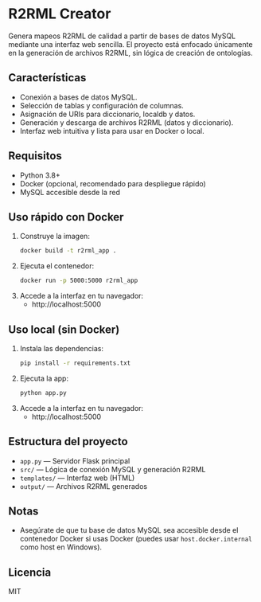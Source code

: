 # R2RML Creator

Genera mapeos R2RML de calidad a partir de bases de datos MySQL mediante una interfaz web sencilla. El proyecto está enfocado únicamente en la generación de archivos R2RML, sin lógica de creación de ontologías.

## Características
- Conexión a bases de datos MySQL.
- Selección de tablas y configuración de columnas.
- Asignación de URIs para diccionario, localdb y datos.
- Generación y descarga de archivos R2RML (datos y diccionario).
- Interfaz web intuitiva y lista para usar en Docker o local.

## Requisitos
- Python 3.8+
- Docker (opcional, recomendado para despliegue rápido)
- MySQL accesible desde la red

## Uso rápido con Docker
1. Construye la imagen:
   ```sh
   docker build -t r2rml_app .
   ```
2. Ejecuta el contenedor:
   ```sh
   docker run -p 5000:5000 r2rml_app
   ```
3. Accede a la interfaz en tu navegador:
   - http://localhost:5000

## Uso local (sin Docker)
1. Instala las dependencias:
   ```sh
   pip install -r requirements.txt
   ```
2. Ejecuta la app:
   ```sh
   python app.py
   ```
3. Accede a la interfaz en tu navegador:
   - http://localhost:5000

## Estructura del proyecto
- `app.py` — Servidor Flask principal
- `src/` — Lógica de conexión MySQL y generación R2RML
- `templates/` — Interfaz web (HTML)
- `output/` — Archivos R2RML generados

## Notas
- Asegúrate de que tu base de datos MySQL sea accesible desde el contenedor Docker si usas Docker (puedes usar `host.docker.internal` como host en Windows).

## Licencia
MIT
